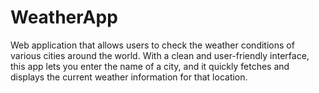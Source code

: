 # WeatherApp
Web application that allows users to check the weather conditions of various cities around the world. With a clean and user-friendly interface, this app lets you enter the name of a city, and it quickly fetches and displays the current weather information for that location.  
